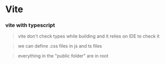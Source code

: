 # Vite
### vite with typescript 

> vite don't check types while building and it relies on IDE to check it

> we can define .css files in js and ts files 

> everything in the "public folder" are in root